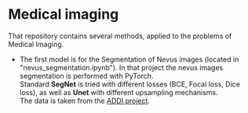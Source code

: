 # Medical imaging

That repository contains several methods, applied to the problems of Medical Imaging.<br>
- The first model is for the Segmentation of Nevus images (located in "nevus_segmentation.ipynb").
In that project the nevus images segmentation is performed with PyTorch.<br>
Standard **SegNet** is tried with different losses (BCE, Focal loss, Dice loss), as well as **Unet** with different upsampling mechanisms.<br>
The data is taken from the [ADDI project](https://www.fc.up.pt/addi/ph2%20database.html).
